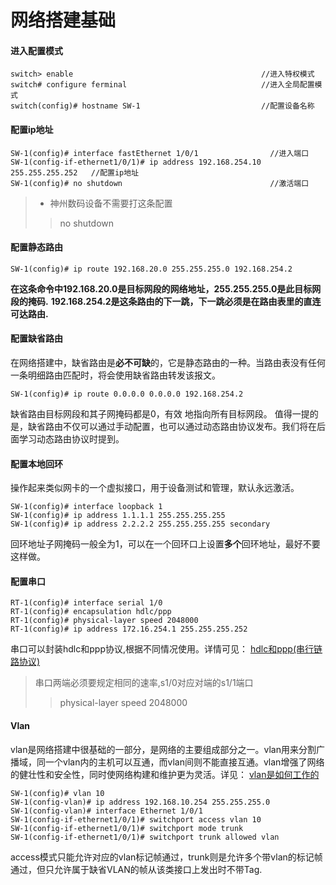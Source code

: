 # 网络搭建基础

#### 进入配置模式

```shell
switch> enable                                          //进入特权模式
switch# configure ferminal                              //进入全局配置模式
switch(config)# hostname SW-1                           //配置设备名称
```

#### 配置ip地址

```shell
SW-1(config)# interface fastEthernet 1/0/1                //进入端口
SW-1(config-if-ethernet1/0/1)# ip address 192.168.254.10 255.255.255.252   //配置ip地址
SW-1(config)# no shutdown                                 //激活端口
```

>+ 神州数码设备不需要打这条配置
>
>>no shutdown

#### 配置静态路由

```shell
SW-1(config)# ip route 192.168.20.0 255.255.255.0 192.168.254.2 
```

**在这条命令中192.168.20.0是目标网段的网络地址，255.255.255.0是此目标网段的掩码.**
**192.168.254.2是这条路由的下一跳，下一跳必须是在路由表里的直连可达路由.**

#### 配置缺省路由

在网络搭建中，缺省路由是**必不可缺**的，它是静态路由的一种。当路由表没有任何一条明细路由匹配时，将会使用缺省路由转发该报文。

```shell
SW-1(config)# ip route 0.0.0.0 0.0.0.0 192.168.254.2
```

缺省路由目标网段和其子网掩码都是0，有效 地指向所有目标网段。
值得一提的是，缺省路由不仅可以通过手动配置，也可以通过动态路由协议发布。我们将在后面学习动态路由协议时提到。

#### 配置本地回环

操作起来类似网卡的一个虚拟接口，用于设备测试和管理，默认永远激活。

```shell
SW-1(config)# interface loopback 1 
SW-1(config)# ip address 1.1.1.1 255.255.255.255
SW-1(config)# ip address 2.2.2.2 255.255.255.255 secondary
```

回环地址子网掩码一般全为1，可以在一个回环口上设置**多个**回环地址，最好不要这样做。

#### 配置串口

```shell
RT-1(config)# interface serial 1/0 
RT-1(config)# encapsulation hdlc/ppp 
RT-1(config)# physical-layer speed 2048000
RT-1(config)# ip address 172.16.254.1 255.255.255.252 
```

串口可以封装hdlc和ppp协议,根据不同情况使用。详情可见： [hdlc和ppp(串行链路协议)](https://www.cnblogs.com/Mrspe/articles/12443558.html)
>串口两端必须要规定相同的速率,s1/0对应对端的s1/1端口
>>physical-layer speed 2048000

#### Vlan

vlan是网络搭建中很基础的一部分，是网络的主要组成部分之一。vlan用来分割广播域，同一个vlan内的主机可以互通，而vlan间则不能直接互通。vlan增强了网络的健壮性和安全性，同时使网络构建和维护更为灵活。详见： [vlan是如何工作的](https://info.support.huawei.com/info-finder/encyclopedia/zh/VLAN.html)

```shell
SW-1(config)# vlan 10 
SW-1(config-vlan)# ip address 192.168.10.254 255.255.255.0
SW-1(config-vlan)# interface Ethernet 1/0/1
SW-1(config-if-ethernet1/0/1)# switchport access vlan 10
SW-1(config-if-ethernet1/0/1)# switchport mode trunk
SW-1(config-if-ethernet1/0/1)# switchport trunk allowed vlan 
```

access模式只能允许对应的vlan标记帧通过，trunk则是允许多个带vlan的标记帧通过，但只允许属于缺省VLAN的帧从该类接口上发出时不带Tag.
